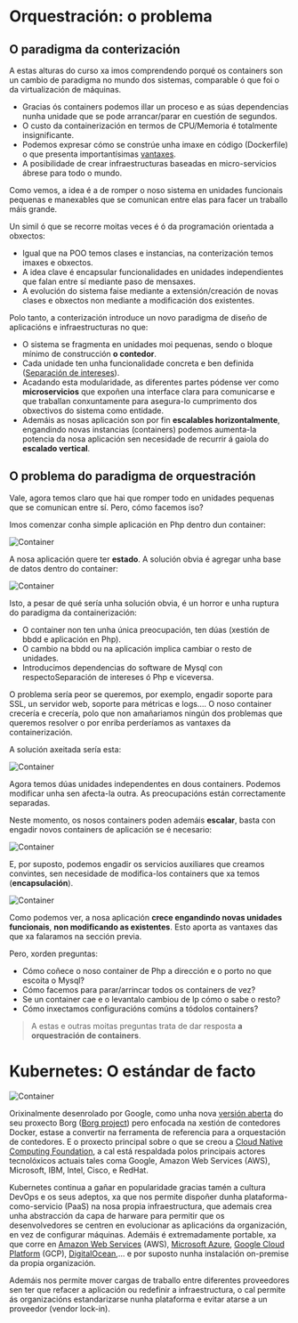 # Orquestración: o problema

## O paradigma da conterización

A estas alturas do curso xa imos comprendendo porqué os containers son un cambio de paradigma no mundo dos sistemas, comparable ó que foi o da virtualización de máquinas.

- Gracias ós containers podemos illar un proceso e as súas dependencias nunha unidade que se pode arrancar/parar en cuestión de segundos.
- O custo da containerización en termos de CPU/Memoria é totalmente insignificante.
- Podemos expresar cómo se constrúe unha imaxe en código (Dockerfile) o que presenta importantísimas [vantaxes](https://en.wikipedia.org/wiki/Infrastructure_as_code).
- A posibilidade de crear infraestructuras baseadas en micro-servicios ábrese para todo o mundo.

Como vemos, a idea é a de romper o noso sistema en unidades funcionais pequenas e manexables que se comunican entre elas para facer un traballo máis grande.

Un simil ó que se recorre moitas veces é ó da programación orientada a obxectos:

- Igual que na POO temos clases e instancias, na conterización temos imaxes e obxectos. 
- A idea clave é encapsular funcionalidades en unidades independientes que falan entre sí mediante paso de mensaxes. 
- A evolución do sistema faise mediante a extensión/creación de novas clases e obxectos non mediante a modificación dos existentes. 

Polo tanto, a conterización introduce un novo paradigma de diseño de aplicacións e infraestructuras no que:

- O sistema se fragmenta en unidades moi pequenas, sendo o bloque mínimo de construcción **o contedor**.
- Cada unidade ten unha funcionalidade concreta e ben definida ([Separación de intereses](https://en.wikipedia.org/wiki/Separation_of_concerns)).
- Acadando esta modularidade, as diferentes partes pódense ver como **microservicios** que expoñen una interface clara para comunicarse e que traballan conxuntamente para asegura-lo cumprimento dos obxectivos do sistema como entidade. 
- Ademáis as nosas aplicación son por fin **escalables horizontalmente**, engandindo novas instancias (containers) podemos aumenta-la potencia da nosa aplicación sen necesidade de recurrir á gaiola do **escalado vertical**.

## O problema do paradigma de orquestración

Vale, agora temos claro que hai que romper todo en unidades pequenas que se comunican entre sí. Pero, cómo facemos iso?

Imos comenzar conha simple aplicación en Php dentro dun container:

![Container](./../_media/01_a_problematica_da_orquestracion_de_contedores/container_standalonoe.png)

A nosa aplicación quere ter **estado**. A solución obvia é agregar unha base de datos dentro do container:

![Container](./../_media/01_a_problematica_da_orquestracion_de_contedores/mega_container.png)

Isto, a pesar de qué sería unha solución obvia, é un horror e unha ruptura do paradigma da containerización:

- O container non ten unha única preocupación, ten dúas (xestión de bbdd e aplicación en Php).
- O cambio na bbdd ou na aplicación implica cambiar o resto de unidades.
- Introducimos dependencias do software de Mysql con respectoSeparación de intereses ó Php e viceversa.

O problema sería peor se queremos, por exemplo, engadir soporte para SSL, un servidor web, soporte para métricas e logs.... O noso container crecería e crecería, polo que non amañariamos ningún dos problemas que queremos resolver o por enriba perderíamos as vantaxes da containerización. 

A solución axeitada sería esta:

![Container](./../_media/01_a_problematica_da_orquestracion_de_contedores/container_bbdd.png)

Agora temos dúas unidades independentes en dous containers. Podemos modificar unha sen afecta-la outra. As preocupacións están correctamente separadas. 

Neste momento, os nosos containers poden ademáis **escalar**, basta con engadir novos containers de aplicación se é necesario:

![Container](./../_media/01_a_problematica_da_orquestracion_de_contedores/escalado_container.png)

E, por suposto, podemos engadir os servicios auxiliares que creamos convintes, sen necesidade de modifica-los containers que xa temos (**encapsulación**).

![Container](./../_media/01_a_problematica_da_orquestracion_de_contedores/escalado_funcional.png)

Como podemos ver, a nosa aplicación **crece engandindo novas unidades funcionais**, **non modificando as existentes**. Esto aporta as vantaxes das que xa falaramos na sección previa.

Pero, xorden preguntas:

- Cómo coñece o noso container de Php a dirección e o porto no que escoita o Mysql?
- Cómo facemos para parar/arrincar todos os containers de vez?
- Se un container cae e o levantalo cambiou de Ip cómo o sabe o resto?
- Cómo inxectamos configuracións comúns a tódolos containers?

> A estas e outras moitas preguntas trata de dar resposta **a orquestración de containers**.

# Kubernetes: O estándar de facto

![Container](./../_media/01_a_problematica_da_orquestracion_de_contedores/kubernetes.jpg)

Orixinalmente desenrolado por Google, como unha nova [versión aberta](https://github.com/kubernetes/kubernetes) do seu proxecto Borg ([Borg project](https://kubernetes.io/blog/2015/04/borg-predecessor-to-kubernetes/)) pero enfocada na xestión de contedores Docker, estase a convertir na ferramenta de referencia para a orquestación de contedores. E o proxecto principal sobre o que se creou a [Cloud Native Computing Foundation](https://www.cncf.io/), a cal está respaldada polos principais actores tecnolóxicos actuais tales coma Google, Amazon Web Services (AWS), Microsoft, IBM, Intel, Cisco, e RedHat.

Kubernetes continua a gañar en popularidade gracias tamén a cultura DevOps e os seus adeptos, xa que nos permite dispoñer dunha plataforma-como-servicio (PaaS) na nosa propia infraestructura, que ademais crea unha abstracción da capa de harware para permitir que os desenvolvedores se centren en evolucionar as aplicacións da organización, en vez de configurar máquinas.  Ademáis é extremadamente portable, xa que corre en [Amazon Web Services](https://aws.amazon.com/) (AWS), [Microsoft Azure](https://azure.microsoft.com/en-us/), [Google Cloud Platform](https://cloud.google.com/) (GCP), [DigitalOcean](https://www.digitalocean.com/products/kubernetes/),... e por suposto nunha instalación on-premise da propia organización.

Ademáis nos permite mover cargas de traballo entre diferentes proveedores sen ter que refacer a aplicación ou redefinir a infraestructura, o cal permite ás organizacións estandarizarse nunha plataforma e evitar atarse a un proveedor (vendor lock-in).
